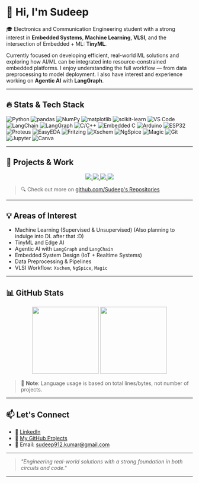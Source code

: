 # 👋 Hi, I'm Sudeep

🎓 Electronics and Communication Engineering student with a strong interest in **Embedded Systems**, **Machine Learning**, **VLSI**, and the intersection of Embedded + ML: **TinyML**.

Currently focused on developing efficient, real-world ML solutions and exploring how AI/ML can be integrated into resource-constrained embedded platforms. I enjoy understanding the full workflow — from data preprocessing to model deployment. I also have interest and experience working on **Agentic AI** with **LangGraph**.

---

## 🔥 Stats & Tech Stack

![Python](https://img.shields.io/badge/-Python-333?style=flat&logo=python)
![pandas](https://img.shields.io/badge/-pandas-150458?style=flat&logo=pandas&logoColor=white)
![NumPy](https://img.shields.io/badge/-NumPy-013243?style=flat&logo=numpy&logoColor=white)
![matplotlib](https://img.shields.io/badge/-Matplotlib-11557C?style=flat&logo=plotly&logoColor=white)
![scikit-learn](https://img.shields.io/badge/-scikit--learn-F7931E?style=flat&logo=scikit-learn&logoColor=white)
![VS Code](https://img.shields.io/badge/-VS%20Code-007ACC?style=flat&logo=visual-studio-code)
![LangChain](https://img.shields.io/badge/-LangChain-000000?style=flat&logo=langchain&logoColor=white)
![LangGraph](https://img.shields.io/badge/-LangGraph-0055FF?style=flat&logo=python&logoColor=white)
![C/C++](https://img.shields.io/badge/-C/C++-00599C?style=flat&logo=c)
![Embedded C](https://img.shields.io/badge/-EmbeddedC-4B8BBE?style=flat)
![Arduino](https://img.shields.io/badge/-Arduino-00979D?style=flat&logo=arduino)
![ESP32](https://img.shields.io/badge/-ESP32-black?style=flat&logo=espressif)
![Proteus](https://img.shields.io/badge/-Proteus-blueviolet?style=flat)
![EasyEDA](https://img.shields.io/badge/-EasyEDA-2196F3?style=flat)
![Fritzing](https://img.shields.io/badge/-Fritzing-E94E1B?style=flat)
![Xschem](https://img.shields.io/badge/-Xschem-grey?style=flat&logo=gnubash&logoColor=white)
![NgSpice](https://img.shields.io/badge/-NgSpice-darkgreen?style=flat&logo=codeforces&logoColor=white)
![Magic](https://img.shields.io/badge/-Magic-VLSI-orange?style=flat)
![Git](https://img.shields.io/badge/-Git-F05032?style=flat&logo=git)
![Jupyter](https://img.shields.io/badge/-Jupyter-F37626?style=flat&logo=jupyter)
![Canva](https://img.shields.io/badge/-Canva-00C4CC?style=flat&logo=canva)

---

## 🧠 Projects & Work

<p align="center">
  <a href="https://github.com/SuDeEpKuMaR912/Boston_Housing">
    <img src="https://github-readme-stats.vercel.app/api/pin/?username=SuDeEpKuMaR912&repo=Boston_Housing&theme=tokyonight" />
  </a>
  <a href="https://github.com/SuDeEpKuMaR912/Medical_Agent">
    <img src="https://github-readme-stats.vercel.app/api/pin/?username=SuDeEpKuMaR912&repo=Medical_Agent&theme=tokyonight" />
  </a>
    <a href="https://github.com/SuDeEpKuMaR912/Interactive-India-Map">
    <img src="https://github-readme-stats.vercel.app/api/pin/?username=SuDeEpKuMaR912&repo=Interactive-India-Map&theme=tokyonight" />
  </a>
  <a href="https://github.com/SuDeEpKuMaR912/HEX-Wars-game">
    <img src="https://github-readme-stats.vercel.app/api/pin/?username=SuDeEpKuMaR912&repo=HEX-Wars-game&theme=tokyonight" />
  </a>
</p>

> 🔍 Check out more on [github.com/Sudeep's Repositories](https://github.com/SuDeEpKuMaR912?tab=repositories)


---

## 💡 Areas of Interest

- Machine Learning (Supervised & Unsupervised) (Also planning to indulge into DL after that :D)
- TinyML and Edge AI
- Agentic AI with `LangGraph` and `LangChain`
- Embedded System Design (IoT + Realtime Systems)  
- Data Preprocessing & Pipelines  
- VLSI Workflow: `Xschem`, `NgSpice`, `Magic`

---

## 📊 GitHub Stats

<p align="center">
  <img src="https://github-readme-stats.vercel.app/api?username=SuDeEpKuMaR912&cache_seconds=1800&show_icons=true&theme=tokyonight" height="180">
  <img src="https://github-readme-stats.vercel.app/api/top-langs/?username=SuDeEpKuMaR912&cache_seconds=1800&layout=compact&theme=tokyonight" height="180">
</p>

> 🧠 **Note**: Language usage is based on total lines/bytes, not number of projects.

---

## 📫 Let's Connect

- 💼 [LinkedIn](https://www.linkedin.com/in/sudeep-kumar-a9767028a)
- 🧪 [My GitHub Projects](https://github.com/SuDeEpKuMaR912?tab=repositories)
- 📧 Email: sudeep912.kumar@gmail.com

---

> *"Engineering real-world solutions with a strong foundation in both circuits and code."*

---




